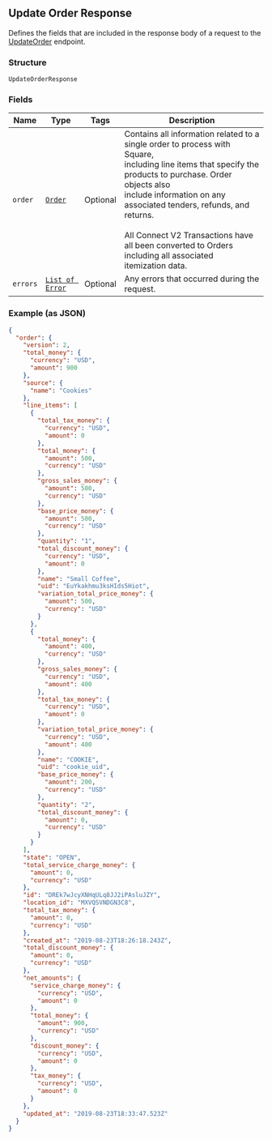 ## Update Order Response

Defines the fields that are included in the response body of
a request to the [UpdateOrder](#endpoint-orders-updateorder) endpoint.

### Structure

`UpdateOrderResponse`

### Fields

| Name | Type | Tags | Description |
|  --- | --- | --- | --- |
| `order` | [`Order`](/doc/models/order.md) | Optional | Contains all information related to a single order to process with Square,<br>including line items that specify the products to purchase. Order objects also<br>include information on any associated tenders, refunds, and returns.<br><br>All Connect V2 Transactions have all been converted to Orders including all associated<br>itemization data. |
| `errors` | [`List of Error`](/doc/models/error.md) | Optional | Any errors that occurred during the request. |

### Example (as JSON)

```json
{
  "order": {
    "version": 2,
    "total_money": {
      "currency": "USD",
      "amount": 900
    },
    "source": {
      "name": "Cookies"
    },
    "line_items": [
      {
        "total_tax_money": {
          "currency": "USD",
          "amount": 0
        },
        "total_money": {
          "amount": 500,
          "currency": "USD"
        },
        "gross_sales_money": {
          "amount": 500,
          "currency": "USD"
        },
        "base_price_money": {
          "amount": 500,
          "currency": "USD"
        },
        "quantity": "1",
        "total_discount_money": {
          "currency": "USD",
          "amount": 0
        },
        "name": "Small Coffee",
        "uid": "EuYkakhmu3ksHIds5Hiot",
        "variation_total_price_money": {
          "amount": 500,
          "currency": "USD"
        }
      },
      {
        "total_money": {
          "amount": 400,
          "currency": "USD"
        },
        "gross_sales_money": {
          "currency": "USD",
          "amount": 400
        },
        "total_tax_money": {
          "currency": "USD",
          "amount": 0
        },
        "variation_total_price_money": {
          "currency": "USD",
          "amount": 400
        },
        "name": "COOKIE",
        "uid": "cookie_uid",
        "base_price_money": {
          "amount": 200,
          "currency": "USD"
        },
        "quantity": "2",
        "total_discount_money": {
          "amount": 0,
          "currency": "USD"
        }
      }
    ],
    "state": "OPEN",
    "total_service_charge_money": {
      "amount": 0,
      "currency": "USD"
    },
    "id": "DREk7wJcyXNHqULq8JJ2iPAsluJZY",
    "location_id": "MXVQSVNDGN3C8",
    "total_tax_money": {
      "amount": 0,
      "currency": "USD"
    },
    "created_at": "2019-08-23T18:26:18.243Z",
    "total_discount_money": {
      "amount": 0,
      "currency": "USD"
    },
    "net_amounts": {
      "service_charge_money": {
        "currency": "USD",
        "amount": 0
      },
      "total_money": {
        "amount": 900,
        "currency": "USD"
      },
      "discount_money": {
        "currency": "USD",
        "amount": 0
      },
      "tax_money": {
        "currency": "USD",
        "amount": 0
      }
    },
    "updated_at": "2019-08-23T18:33:47.523Z"
  }
}
```

